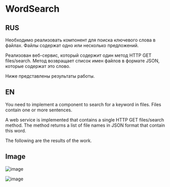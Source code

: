 # WordSearch
## RUS
  Необходимо реализовать компонент для поиска ключевого слова в файлах. Файлы содержат одно или несколько предложений.
  
  Реализован веб-сервис, который содержит один метод HTTP GET files/search. Метод возвращает список имен файлов в формате JSON, которые содержат это слово.
  
  Ниже представлены результаты работы.
## EN
  You need to implement a component to search for a keyword in files. Files contain one or more sentences.

  A web service is implemented that contains a single HTTP GET files/search method. The method returns a list of file names in JSON format that contain this word.
  
  The following are the results of the work.
## Image
 ![image](https://github.com/Nuk1o/testTaskWordSearch/assets/70756768/491d7f27-ad1a-4477-8356-3e2eaa875738)
 
 ![image](https://github.com/Nuk1o/testTaskWordSearch/assets/70756768/5d4a05f6-e19f-46a2-8f58-c8a557e328ff)
